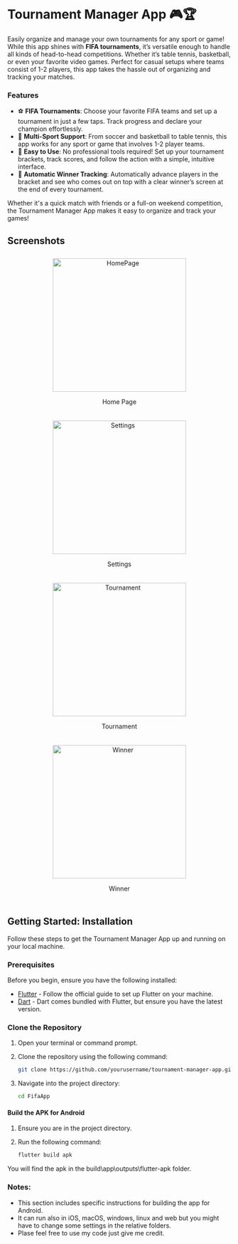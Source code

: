 # Tournament Manager App 🎮🏆

Easily organize and manage your own tournaments for any sport or game! While this app shines with **FIFA tournaments**, it’s versatile enough to handle all kinds of head-to-head competitions. Whether it’s table tennis, basketball, or even your favorite video games. Perfect for casual setups where teams consist of 1-2 players, this app takes the hassle out of organizing and tracking your matches.

### Features
- ⚽ **FIFA Tournaments**: Choose your favorite FIFA teams and set up a tournament in just a few taps. Track progress and declare your champion effortlessly.
- 🏀 **Multi-Sport Support**: From soccer and basketball to table tennis, this app works for any sport or game that involves 1-2 player teams.
- 🎉 **Easy to Use**: No professional tools required! Set up your tournament brackets, track scores, and follow the action with a simple, intuitive interface.
- 🏅 **Automatic Winner Tracking**: Automatically advance players in the bracket and see who comes out on top with a clear winner’s screen at the end of every tournament.

Whether it's a quick match with friends or a full-on weekend competition, the Tournament Manager App makes it easy to organize and track your games!

## Screenshots

<div style="display: flex; flex-wrap: wrap; justify-content: space-around;">
  <div style="margin: 10px; text-align: center;">
    <img src="/screenshot/homepage.jpg" alt="HomePage" width="300px"/>
    <p>Home Page</p>
  </div>
  <div style="margin: 10px; text-align: center;">
    <img src="/screenshot/settings.jpg" alt="Settings" width="300px"/>
    <p>Settings</p>
  </div>
  <div style="margin: 10px; text-align: center;">
    <img src="/screenshot/tournament.jpg" alt="Tournament" width="300px"/>
    <p>Tournament</p>
  </div>
  <div style="margin: 10px; text-align: center;">
    <img src="/screenshot/winner.jpg" alt="Winner" width="300px"/>
    <p>Winner</p>
  </div>
</div>

## Getting Started: Installation

Follow these steps to get the Tournament Manager App up and running on your local machine.

### Prerequisites

Before you begin, ensure you have the following installed:

- [Flutter](https://flutter.dev/docs/get-started/install) - Follow the official guide to set up Flutter on your machine.
- [Dart](https://dart.dev/get-dart) - Dart comes bundled with Flutter, but ensure you have the latest version.

### Clone the Repository

1. Open your terminal or command prompt.
2. Clone the repository using the following command:

   ```bash
   git clone https://github.com/yourusername/tournament-manager-app.git

3. Navigate into the project directory:

    ```bash
    cd FifaApp

#### Build the APK for Android

1. Ensure you are in the project directory.
2. Run the following command:

   ```bash
   flutter build apk

You will find the apk in the build\app\outputs\flutter-apk folder.

### Notes:
- This section includes specific instructions for building the app for Android. 
- It can run also in iOS, macOS, windows, linux and web but you might have to change some settings in the relative folders.
- Plase feel free to use my code just give me credit. 

